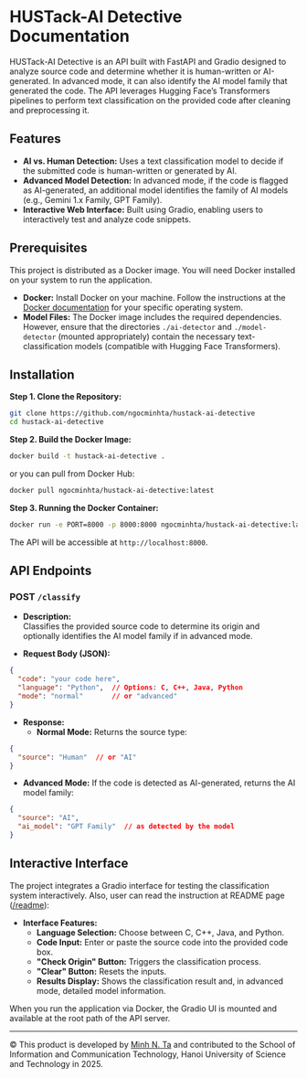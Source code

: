 # HUSTack-AI Detective Documentation

HUSTack-AI Detective is an API built with FastAPI and Gradio designed to analyze source code and determine whether it is human-written or AI-generated. In advanced mode, it can also identify the AI model family that generated the code. The API leverages Hugging Face’s Transformers pipelines to perform text classification on the provided code after cleaning and preprocessing it.

## Features

- **AI vs. Human Detection:** Uses a text classification model to decide if the submitted code is human-written or generated by AI.
- **Advanced Model Detection:** In advanced mode, if the code is flagged as AI-generated, an additional model identifies the family of AI models (e.g., Gemini 1.x Family, GPT Family).
- **Interactive Web Interface:** Built using Gradio, enabling users to interactively test and analyze code snippets.

## Prerequisites

This project is distributed as a Docker image. You will need Docker installed on your system to run the application.

- **Docker:** Install Docker on your machine. Follow the instructions at the [Docker documentation](https://docs.docker.com/get-docker/) for your specific operating system.
- **Model Files:** The Docker image includes the required dependencies. However, ensure that the directories `./ai-detector` and `./model-detector` (mounted appropriately) contain the necessary text-classification models (compatible with Hugging Face Transformers).

## Installation

**Step 1. Clone the Repository:**

```sh
git clone https://github.com/ngocminhta/hustack-ai-detective
cd hustack-ai-detective
```

**Step 2. Build the Docker Image:**

```sh
docker build -t hustack-ai-detective .
```

or you can pull from Docker Hub:

```sh
docker pull ngocminhta/hustack-ai-detective:latest
```

**Step 3. Running the Docker Container:**

```sh
docker run -e PORT=8000 -p 8000:8000 ngocminhta/hustack-ai-detective:latest
```

   The API will be accessible at `http://localhost:8000`.

## API Endpoints

### POST `/classify`

- **Description:**  
  Classifies the provided source code to determine its origin and optionally identifies the AI model family if in advanced mode.

- **Request Body (JSON):**

```json
{
  "code": "your code here",
  "language": "Python",  // Options: C, C++, Java, Python
  "mode": "normal"       // or "advanced"
}
```

- **Response:**
  - **Normal Mode:** Returns the source type:

```json
{
  "source": "Human"  // or "AI"
}
```

  - **Advanced Mode:** If the code is detected as AI-generated, returns the AI model family:

```json
{
  "source": "AI",
  "ai_model": "GPT Family"  // as detected by the model
}
```

## Interactive Interface

The project integrates a Gradio interface for testing the classification system interactively. Also, user can read the instruction at README page ([/readme](/readme)):

- **Interface Features:**
  - **Language Selection:** Choose between C, C++, Java, and Python.
  - **Code Input:** Enter or paste the source code into the provided code box.
  - **"Check Origin" Button:** Triggers the classification process.
  - **"Clear" Button:** Resets the inputs.
  - **Results Display:** Shows the classification result and, in advanced mode, detailed model information.

When you run the application via Docker, the Gradio UI is mounted and available at the root path of the API server.

-----------
© This product is developed by [Minh N. Ta](https://tnminh.com) and contributed to the School of Information and Communication Technology, Hanoi University of Science and Technology in 2025.
